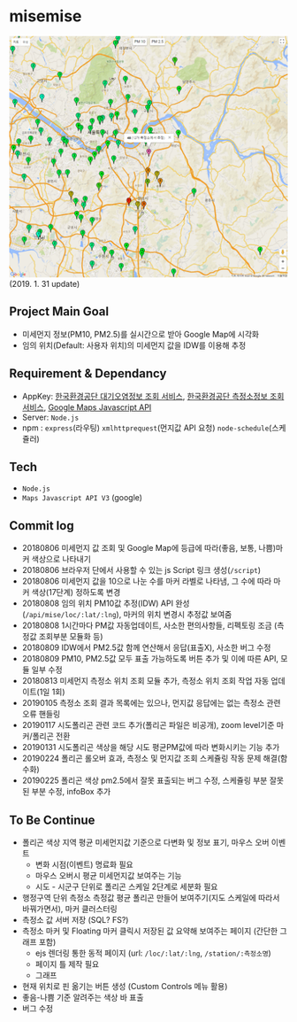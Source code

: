 # **misemise**
![alt text](/sample.png)
(2019. 1. 31 update)

## Project Main Goal
* 미세먼지 정보(PM10, PM2.5)를 실시간으로 받아 Google Map에 시각화  
* 임의 위치(Default: 사용자 위치)의 미세먼지 값을 IDW를 이용해 추정  

## Requirement & Dependancy
* AppKey: [한국환경공단 대기오염정보 조회 서비스](https://www.data.go.kr/dataset/15000581/openapi.do), [한국환경공단 측정소정보 조회 서비스](https://www.data.go.kr/dataset/15000660/openapi.do), [Google Maps Javascript API](https://developers.google.com/maps/documentation/javascript/tutorial)  
* Server: `Node.js`  
* npm : `express`(라우팅) `xmlhttprequest`(먼지값 API 요청) `node-schedule`(스케쥴러)  

## Tech
* `Node.js`
* `Maps Javascript API V3` (google)

## Commit log
* 20180806 미세먼지 값 조회 및 Google Map에 등급에 따라(좋음, 보통, 나쁨)마커 색상으로 나타내기  
* 20180806 브라우저 단에서 사용할 수 있는 js Script 링크 생성(`/script`)
* 20180806 미세먼지 값을 10으로 나눈 수를 마커 라벨로 나타냄, 그 수에 따라 마커 색상(17단계) 정하도록 변경  
* 20180808 임의 위치 PM10값 추정(IDW) API 완성(`/api/mise/loc/:lat/:lng`), 마커의 위치 변경시 추정값 보여줌
* 20180808 1시간마다 PM값 자동업데이트, 사소한 편의사항들, 리펙토링 조금 (측정값 조회부분 모듈화 등)
* 20180809 IDW에서 PM2.5값 함께 연산해서 응답(표출X), 사소한 버그 수정
* 20180809 PM10, PM2.5값 모두 표출 가능하도록 버튼 추가 및 이에 따른 API, 모듈 일부 수정
* 20180813 미세먼지 측정소 위치 조회 모듈 추가, 측정소 위치 조회 작업 자동 업데이트(1일 1회)
* 20190105 측정소 조회 결과 목록에는 있으나, 먼지값 응답에는 없는 측정소 관련 오류 핸들링
* 20190117 시도폴리곤 관련 코드 추가(폴리곤 파일은 비공개), zoom level기준 마커/폴리곤 전환
* 20190131 시도폴리곤 색상을 해당 시도 평균PM값에 따라 변화시키는 기능 추가
* 20190224 폴리곤 롤오버 효과, 측정소 및 먼지값 조회 스케쥴링 작동 문제 해결(함수화)
* 20190225 폴리곤 색상 pm2.5에서 잘못 표출되는 버그 수정, 스케쥴링 부분 잘못된 부분 수정, infoBox 추가

## To Be Continue
* 폴리곤 색상 지역 평균 미세먼지값 기준으로 다변화 및 정보 표기, 마우스 오버 이벤트
  - 변화 시점(이벤트) 명료화 필요
  - 마우스 오버시 평균 미세먼지값 보여주는 기능
  - 시도 - 시군구 단위로 폴리곤 스케일 2단계로 세분화 필요
* 행정구역 단위 측정소 측정값 평균 폴리곤 만들어 보여주기(지도 스케일에 따라서 바꿔가면서), 마커 클러스터링
* 측정소 값 서버 저장 (SQL? FS?)
* 측정소 마커 및 Floating 마커 클릭시 저장된 값 요약해 보여주는 페이지 (간단한 그래프 포함)
  - ejs 렌더링 통한 동적 페이지 (url: `/loc/:lat/:lng`, `/station/:측정소명`)
  - 페이지 틀 제작 필요
  - 그래프
* 현재 위치로 핀 옮기는 버튼 생성 (Custom Controls 메뉴 활용)
* 좋음-나쁨 기준 알려주는 색상 바 표출
* 버그 수정
